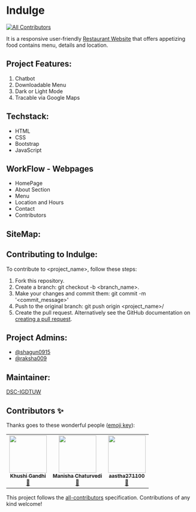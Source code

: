 # Indulge
<!-- ALL-CONTRIBUTORS-BADGE:START - Do not remove or modify this section -->
[![All Contributors](https://img.shields.io/badge/all_contributors-3-orange.svg?style=flat-square)](#contributors-)
<!-- ALL-CONTRIBUTORS-BADGE:END -->
It is a responsive user-friendly <u>Restaurant Website</u> that offers appetizing food contains menu, details and location.


## Project Features:
1. Chatbot
2. Downloadable Menu
3. Dark or Light Mode
4. Tracable via Google Maps

## Techstack:
* HTML
* CSS
* Bootstrap
* JavaScript

## WorkFlow - Webpages
* HomePage
* About Section
* Menu
* Location and Hours
* Contact
* Contributors

## SiteMap:

## Contributing to Indulge:
To contribute to <project_name>, follow these steps:

1. Fork this repository.
2. Create a branch: git checkout -b <branch_name>.
3. Make your changes and commit them: git commit -m '<commit_message>'
4. Push to the original branch: git push origin <project_name>/<location>
5. Create the pull request.
Alternatively see the GitHub documentation on [creating a pull request](https://docs.github.com/en/free-pro-team@latest/github/collaborating-with-issues-and-pull-requests/creating-a-pull-request).

## Project Admins:
* [@shagun0915](https://github.com/shagun0915)
* [@raksha009](https://github.com/raksha009)

## Maintainer:
[DSC-IGDTUW](https://github.com/dscigdtuw)

## Contributors ✨

Thanks goes to these wonderful people ([emoji key](https://allcontributors.org/docs/en/emoji-key)):

<!-- ALL-CONTRIBUTORS-LIST:START - Do not remove or modify this section -->
<!-- prettier-ignore-start -->
<!-- markdownlint-disable -->
<table>
  <tr>
    <td align="center"><a href="https://github.com/khushi3108"><img src="https://avatars2.githubusercontent.com/u/60807052?v=4" width="100px;" alt=""/><br /><sub><b>Khushi Gandhi</b></sub></a><br /><a href="#design-khushi3108" title="Design">🎨</a></td>
    <td align="center"><a href="https://github.com/manisha1904"><img src="https://avatars1.githubusercontent.com/u/68684840?v=4" width="100px;" alt=""/><br /><sub><b>Manisha Chaturvedi</b></sub></a><br /><a href="#design-manisha1904" title="Design">🎨</a></td>
    <td align="center"><a href="https://github.com/aastha271100"><img src="https://avatars2.githubusercontent.com/u/68474035?v=4" width="100px;" alt=""/><br /><sub><b>aastha271100</b></sub></a><br /><a href="#design-aastha271100" title="Design">🎨</a></td>
  </tr>
</table>

<!-- markdownlint-enable -->
<!-- prettier-ignore-end -->
<!-- ALL-CONTRIBUTORS-LIST:END -->

This project follows the [all-contributors](https://github.com/all-contributors/all-contributors) specification. Contributions of any kind welcome!
